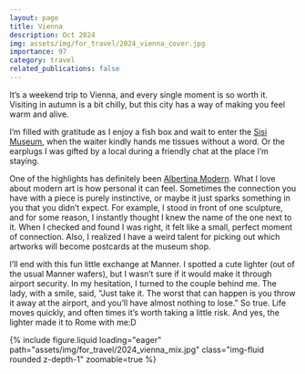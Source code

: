 ```yaml
---
layout: page
title: Vienna
description: Oct 2024
img: assets/img/for_travel/2024_vienna_cover.jpg
importance: 97
category: travel
related_publications: false
---
```



It’s a weekend trip to Vienna, and every single moment is so worth it. Visiting in autumn is a bit chilly, but this city has a way of making you feel warm and alive.

I’m filled with gratitude as I enjoy a fish box and wait to enter the [Sisi Museum](https://www.sisimuseum-hofburg.at/en/), when the waiter kindly hands me tissues without a word. Or the earplugs I was gifted by a local during a friendly chat at the place I’m staying. 

One of the highlights has definitely been [Albertina Modern](https://www.albertina.at/albertina-modern/). What I love about modern art is how personal it can feel. Sometimes the connection you have with a piece is purely instinctive, or maybe it just sparks something in you that you didn’t expect. For example, I stood in front of one sculpture, and for some reason, I instantly thought I knew the name of the one next to it. When I checked and found I was right, it felt like a small, perfect moment of connection. Also, I realized I have a weird talent for picking out which artworks will become postcards at the museum shop.

I’ll end with this fun little exchange at Manner. I spotted a cute lighter (out of the usual Manner wafers), but I wasn’t sure if it would make it through airport security. In my hesitation, I turned to the couple behind me. The lady, with a smile, said, "Just take it. The worst that can happen is you throw it away at the airport, and you’ll have almost nothing to lose."  So true. Life moves quickly, and often times it’s worth taking a little risk. And yes, the lighter made it to Rome with me:D

<div class="row mt-3">
    <div class="col-sm mt-3 mt-md-0">
        {% include figure.liquid loading="eager" path="assets/img/for_travel/2024_vienna_mix.jpg" class="img-fluid rounded z-depth-1" zoomable=true %}
    </div>
</div>
